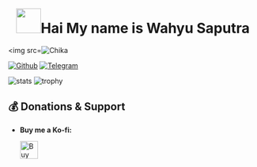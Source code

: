 <h1 align="center"><img src="https://i.pinimg.com/originals/01/63/6c/01636c5434cd0462086620c60fdfec16.gif" width="50px">Hai My name is Wahyu Saputra
</h1>    

<img src=![Chika](https://user-images.githubusercontent.com/91831925/149538519-a234acfa-fe49-489f-98bd-cdbe813f71bf.png)



[![Github](https://img.shields.io/badge/-Github-181717?style=for-the-badge&logo=Github&logoColor=radical)](https://github.com/Wahyu213)
[![Telegram](https://img.shields.io/badge/Telegram-2CA5E0?style=for-the-badge&logo=telegram&logoColor=white)](https://t.me/zenfrans)

![stats](https://github-readme-stats.vercel.app/api?username=Wahyu213&show_icons=true&theme=radical)
![trophy](https://github-profile-trophy.vercel.app/?username=Wahyu213&theme=juicyfresh&no-bg=true&no-frame=false&column=3&")


## 💰 **Donations & Support**

- **Buy me a Ko-fi:**
  
  <a href='https://ko-fi.com/scroolx' target='_blank'><img height='25' style='border:0px;height:36px;' src='https://az743702.vo.msecnd.net/cdn/kofi1.png?v=a&w=144' border='0' alt='Buy Me a Coffee at ko-fi.com' /></a>
 

    
 

